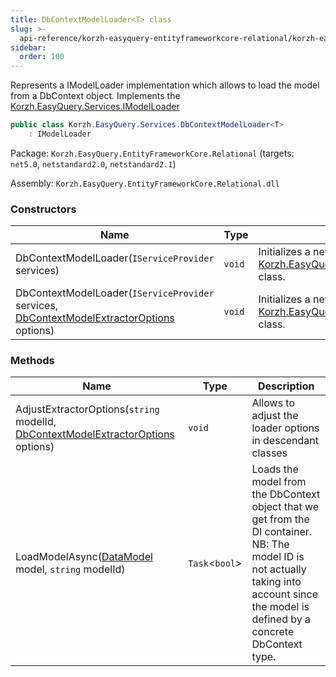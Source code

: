 ```yaml
---
title: DbContextModelLoader<T> class
slug: >-
  api-reference/korzh-easyquery-entityframeworkcore-relational/korzh-easyquery-services-namespace/dbcontextmodelloader-t--class
sidebar:
  order: 100
---
```


Represents a IModelLoader implementation which allows to load  the model from a DbContext object.  Implements the [Korzh.EasyQuery.Services.IModelLoader](///////////////easyquery/docs/api-reference/korzh-easyquery/korzh-easyquery-services-namespace/imodelloader-interface)
```csharp
public class Korzh.EasyQuery.Services.DbContextModelLoader<T>
    : IModelLoader

```
Package: `Korzh.EasyQuery.EntityFrameworkCore.Relational` (targets: `net5.0`, `netstandard2.0`, `netstandard2.1`)

Assembly: `Korzh.EasyQuery.EntityFrameworkCore.Relational.dll`

### Constructors

| Name | Type | Description | 
| --- | --- | --- | 
| DbContextModelLoader(`IServiceProvider` services) | `void` | Initializes a new instance of the [Korzh.EasyQuery.Services.DbContextModelLoader`1](///////////////easyquery/docs/api-reference/korzh-easyquery-entityframeworkcore-relational/korzh-easyquery-services-namespace/dbcontextmodelloader-t--class) class. | 
| DbContextModelLoader(`IServiceProvider` services, [DbContextModelExtractorOptions](///////////////easyquery/docs/api-reference/korzh-easyquery-entityframeworkcore-relational/korzh-easyquery-entityframeworkcore-namespace/dbcontextmodelextractoroptions-class) options) | `void` | Initializes a new instance of the [Korzh.EasyQuery.Services.DbContextModelLoader`1](///////////////easyquery/docs/api-reference/korzh-easyquery-entityframeworkcore-relational/korzh-easyquery-services-namespace/dbcontextmodelloader-t--class) class. | 


### Methods

| Name | Type | Description | 
| --- | --- | --- | 
| AdjustExtractorOptions(`string` modelId, [DbContextModelExtractorOptions](///////////////easyquery/docs/api-reference/korzh-easyquery-entityframeworkcore-relational/korzh-easyquery-entityframeworkcore-namespace/dbcontextmodelextractoroptions-class) options) | `void` | Allows to adjust the loader options in descendant classes | 
| LoadModelAsync([DataModel](///////////////easyquery/docs/api-reference/korzh-easyquery/korzh-easyquery-namespace/datamodel-class) model, `string` modelId) | `Task`&lt;`bool`&gt; | Loads the model from the DbContext object that we get from the DI container.  NB: The model ID is not actually taking into account  since the model is defined by a concrete DbContext type. |
